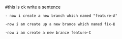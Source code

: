 #this is ck write a sentence

	- now i create a new branch which named "feature-A"

	-now i am create up a new brance which named fix-B

	-now i am create a new brance feature-C

